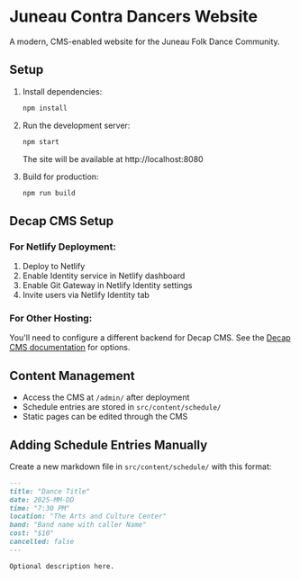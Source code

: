 # Juneau Contra Dancers Website

A modern, CMS-enabled website for the Juneau Folk Dance Community.

## Setup

1. Install dependencies:
   ```bash
   npm install
   ```

2. Run the development server:
   ```bash
   npm start
   ```
   The site will be available at http://localhost:8080

3. Build for production:
   ```bash
   npm run build
   ```

## Decap CMS Setup

### For Netlify Deployment:

1. Deploy to Netlify
2. Enable Identity service in Netlify dashboard
3. Enable Git Gateway in Netlify Identity settings
4. Invite users via Netlify Identity tab

### For Other Hosting:

You'll need to configure a different backend for Decap CMS. See the [Decap CMS documentation](https://decapcms.org/docs/backends-overview/) for options.

## Content Management

- Access the CMS at `/admin/` after deployment
- Schedule entries are stored in `src/content/schedule/`
- Static pages can be edited through the CMS

## Adding Schedule Entries Manually

Create a new markdown file in `src/content/schedule/` with this format:

```markdown
---
title: "Dance Title"
date: 2025-MM-DD
time: "7:30 PM"
location: "The Arts and Culture Center"
band: "Band name with caller Name"
cost: "$10"
cancelled: false
---

Optional description here.
```